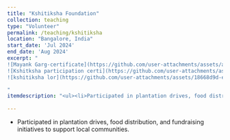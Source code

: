 ```yaml
---
title: "Kshitiksha Foundation"
collection: teaching
type: "Volunteer"
permalink: /teaching/kshitiksha
location: "Bangalore, India"
start_date: 'Jul 2024'
end_date: 'Aug 2024'
excerpt: "
![Mayank Garg-certificate](https://github.com/user-attachments/assets/a196eea7-f951-4728-9372-333b8e82c128) | 
![Kshitksha participation certi](https://github.com/user-attachments/assets/795dcc05-6a0c-4cd8-97e5-8d95df3dad96) <br>
![kshitiksha lor](https://github.com/user-attachments/assets/18668d9d-e0fc-4086-92cc-ab29ebd6d706)

"
itemdescription: "<ul><li>Participated in plantation drives, food distribution, and fundraising initiatives to support local communities.</li></ul>"
  
---
```


  * Participated in plantation drives, food distribution, and fundraising initiatives to support local communities.
